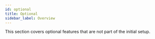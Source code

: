 ```yaml
---
id: optional
title: Optional
sidebar_label: Overview
---
```


This section covers optional features that are not part of the initial setup.